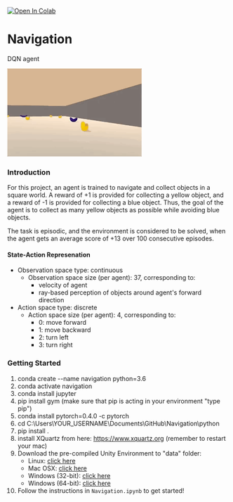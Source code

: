 [![Open In Colab](https://colab.research.google.com/assets/colab-badge.svg)](https://colab.research.google.com/github/mahyaret/Navigation/blob/master/Navigation.ipynb)

# Navigation
DQN agent

<img src="img/banana-collector.gif" height="200">

### Introduction

For this project, an agent is trained to navigate and collect objects in a square world. A reward of +1 is provided for collecting a yellow object, and a reward of -1 is provided for collecting a blue object.  Thus, the goal of the agent is to collect as many yellow objects as possible while avoiding blue objects.  

The task is episodic, and the environment is considered to be solved, when the agent gets an average score of +13 over 100 consecutive episodes.

#### State-Action Represenation

- Observation space type: continuous
    - Observation space size (per agent): 37, corresponding to:
        - velocity of agent
        - ray-based perception of objects around agent's forward direction
- Action space type: discrete
    - Action space size (per agent): 4, corresponding to:
        - 0: move forward
        - 1: move backward
        - 2: turn left
        - 3: turn right

### Getting Started

1. conda create --name navigation python=3.6
2. conda activate navigation
3. conda install jupyter
4. pip install gym
   (make sure that pip is acting in your environment "type pip")
5. conda install pytorch=0.4.0 -c pytorch
6. cd C:\Users\YOUR_USERNAME\Documents\GitHub\Navigation\python
7. pip install .
8. install XQuartz from here: https://www.xquartz.org
   (remember to restart your mac)
9. Download the pre-compiled Unity Environment to "data" folder:
    - Linux: [click here](https://s3-us-west-1.amazonaws.com/udacity-drlnd/P1/Banana/Banana_Linux.zip)
    - Mac OSX: [click here](https://s3-us-west-1.amazonaws.com/udacity-drlnd/P1/Banana/Banana.app.zip)
    - Windows (32-bit): [click here](https://s3-us-west-1.amazonaws.com/udacity-drlnd/P1/Banana/Banana_Windows_x86.zip)
    - Windows (64-bit): [click here](https://s3-us-west-1.amazonaws.com/udacity-drlnd/P1/Banana/Banana_Windows_x86_64.zip)
10. Follow the instructions in `Navigation.ipynb` to get started!
